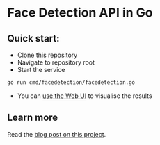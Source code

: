 # Face Detection API in Go

## Quick start:

* Clone this repository
* Navigate to repository root
* Start the service
```bash
go run cmd/facedetection/facedetection.go
```
* You can [use the Web UI](https://facedetect.bokan.io/) to visualise the results

## Learn more

Read the [blog post on this project](https://github.com/bokan/facedetection/doc/writing-a-face-detection-api-in-go.md).